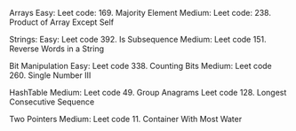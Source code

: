 Arrays
    Easy:
        Leet code: 169. Majority Element
    Medium:
        Leet code: 238. Product of Array Except Self

Strings:
    Easy:
        Leet code 392. Is Subsequence
    Medium:
        Leet code 151. Reverse Words in a String

Bit Manipulation
    Easy:
        Leet code 338. Counting Bits
    Medium:
        Leet code 260. Single Number III

HashTable
    Medium:
        Leet code 49. Group Anagrams
        Leet code 128. Longest Consecutive Sequence

Two Pointers
    Medium:
        Leet code 11. Container With Most Water